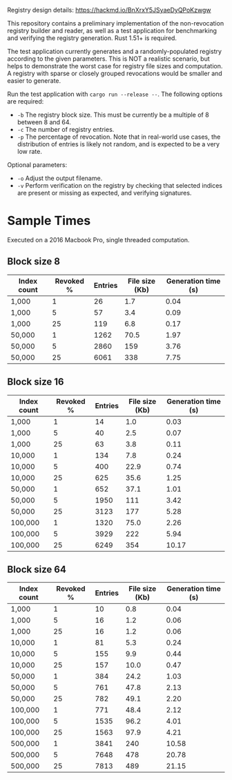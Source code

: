 Registry design details: https://hackmd.io/BnXrxY5JSyaeDyQPoKzwgw

This repository contains a preliminary implementation of the non-revocation registry builder and reader, as well as a test application for benchmarking and verifying the registry generation. Rust 1.51+ is required.

The test application currently generates and a randomly-populated registry according to the given parameters. This is NOT a realistic scenario, but helps to demonstrate the worst case for registry file sizes and computation. A registry with sparse or closely grouped revocations would be smaller and easier to generate.

Run the test application with `cargo run --release --`. The following options are required:

- `-b` The registry block size. This must be currently be a multiple of 8 between 8 and 64.
- `-c` The number of registry entries.
- `-p` The percentage of revocation. Note that in real-world use cases, the distribution of entries is likely not random, and is expected to be a very low rate.

Optional parameters:

- `-o` Adjust the output filename.
- `-v` Perform verification on the registry by checking that selected indices are present or missing as expected, and verifying signatures.

# Sample Times

Executed on a 2016 Macbook Pro, single threaded computation.

## Block size 8

| Index count | Revoked % | Entries | File size (Kb) | Generation time (s) |
| ----------- | --------- | ------- | -------------- | ------------------- |
| 1,000       | 1         | 26      | 1.7            | 0.04                |
| 1,000       | 5         | 57      | 3.4            | 0.09                |
| 1,000       | 25        | 119     | 6.8            | 0.17                |
| 50,000      | 1         | 1262    | 70.5           | 1.97                |
| 50,000      | 5         | 2860    | 159            | 3.76                |
| 50,000      | 25        | 6061    | 338            | 7.75                |

## Block size 16

| Index count | Revoked % | Entries | File size (Kb) | Generation time (s) |
| ----------- | --------- | ------- | -------------- | ------------------- |
| 1,000       | 1         | 14      | 1.0            | 0.03                |
| 1,000       | 5         | 40      | 2.5            | 0.07                |
| 1,000       | 25        | 63      | 3.8            | 0.11                |
| 10,000      | 1         | 134     | 7.8            | 0.24                |
| 10,000      | 5         | 400     | 22.9           | 0.74                |
| 10,000      | 25        | 625     | 35.6           | 1.25                |
| 50,000      | 1         | 652     | 37.1           | 1.01                |
| 50,000      | 5         | 1950    | 111            | 3.42                |
| 50,000      | 25        | 3123    | 177            | 5.28                |
| 100,000     | 1         | 1320    | 75.0           | 2.26                |
| 100,000     | 5         | 3929    | 222            | 5.94                |
| 100,000     | 25        | 6249    | 354            | 10.17               |

## Block size 64

| Index count | Revoked % | Entries | File size (Kb) | Generation time (s) |
| ----------- | --------- | ------- | -------------- | ------------------- |
| 1,000       | 1         | 10      | 0.8            | 0.04                |
| 1,000       | 5         | 16      | 1.2            | 0.06                |
| 1,000       | 25        | 16      | 1.2            | 0.06                |
| 10,000      | 1         | 81      | 5.3            | 0.24                |
| 10,000      | 5         | 155     | 9.9            | 0.44                |
| 10,000      | 25        | 157     | 10.0           | 0.47                |
| 50,000      | 1         | 384     | 24.2           | 1.03                |
| 50,000      | 5         | 761     | 47.8           | 2.13                |
| 50,000      | 25        | 782     | 49.1           | 2.20                |
| 100,000     | 1         | 771     | 48.4           | 2.12                |
| 100,000     | 5         | 1535    | 96.2           | 4.01                |
| 100,000     | 25        | 1563    | 97.9           | 4.21                |
| 500,000     | 1         | 3841    | 240            | 10.58               |
| 500,000     | 5         | 7648    | 478            | 20.78               |
| 500,000     | 25        | 7813    | 489            | 21.15               |
